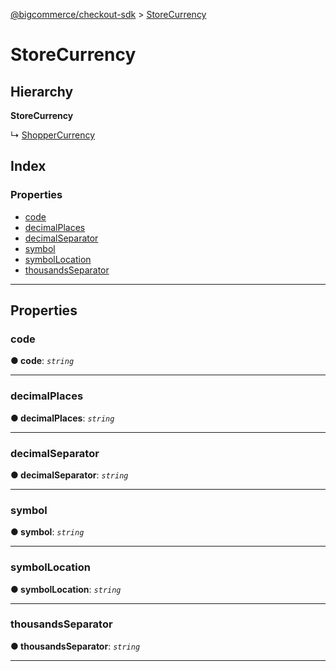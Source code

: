 [@bigcommerce/checkout-sdk](../README.md) > [StoreCurrency](../interfaces/storecurrency.md)

# StoreCurrency

## Hierarchy

**StoreCurrency**

↳  [ShopperCurrency](shoppercurrency.md)

## Index

### Properties

* [code](storecurrency.md#code)
* [decimalPlaces](storecurrency.md#decimalplaces)
* [decimalSeparator](storecurrency.md#decimalseparator)
* [symbol](storecurrency.md#symbol)
* [symbolLocation](storecurrency.md#symbollocation)
* [thousandsSeparator](storecurrency.md#thousandsseparator)

---

## Properties

<a id="code"></a>

###  code

**● code**: *`string`*

___
<a id="decimalplaces"></a>

###  decimalPlaces

**● decimalPlaces**: *`string`*

___
<a id="decimalseparator"></a>

###  decimalSeparator

**● decimalSeparator**: *`string`*

___
<a id="symbol"></a>

###  symbol

**● symbol**: *`string`*

___
<a id="symbollocation"></a>

###  symbolLocation

**● symbolLocation**: *`string`*

___
<a id="thousandsseparator"></a>

###  thousandsSeparator

**● thousandsSeparator**: *`string`*

___

